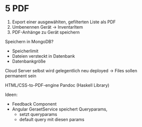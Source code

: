 5 PDF
=====

1. Export einer ausgewählten, gefilterten Liste als PDF
2. Umbenennen Gerät -> InventarItem
3. PDF-Anhänge zu Gerät speichern


Speichern in MongoDB?
- Speicherlimit
- Dateien versteckt in Datenbank
- Datenbankgröße

Cloud Server selbst wird gelegentlich neu deployed -> Files sollen permanent sein

HTML/CSS-to-PDF-engine
Pandoc (Haskell Library)

Ideen:
- Feedback Component
- Angular GeraetService speichert Queryparams,
	- setzt queryparams
	- default query mit diesen params

